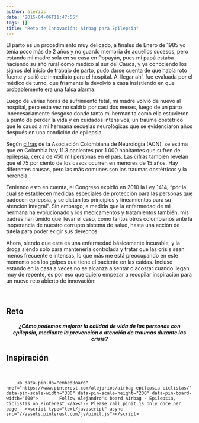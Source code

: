 ```yaml
---
author: alerios
date: "2015-04-06T11:47:55"
tags: []
title: "Reto de Innovación: Airbag para Epilepsia"
---
```


El parto es un procedimiento muy delicado, a finales de Enero de 1985 yo tenía poco más de 2 años y no guardo memoria de aquellos sucesos, pero estando mi madre sola en su casa en Popayán, pues mi papá estaba haciendo su año rural como médico al sur del Cauca, y ya conociendo los signos del inicio de trabajo de parto, pudo darse cuenta de que había roto fuente y salió de inmediato para el hospital. Al llegar ahí, fue evaluada por el médico de turno, que fríamente la devolvió a casa insistiendo en que probablemente era una falsa alarma.

Luego de varias horas de sufrimiento fetal, mi madre volvió de nuevo al hospital, pero esta vez no saldría por casi dos meses, luego de un parto innecesariamente riesgoso donde tanto mi hermanita como ella estuvieron a punto de perder la vida y en cuidados intensivos, un trauma obstétrico que le causó a mi hermana secuelas neurológicas que se evidenciaron años después en una condición de epilepsia.

Según <a href="http://www.elperiodico.com.co/nacional/96-nacional-/5067-alertas-de-epilepsia-en-colombia.html" target="_blank">cifras</a> de la Asociación Colombiana de Neurología (ACN), se estima que en Colombia hay 11.3 pacientes por 1.000 habitantes que sufren de epilepsia, cerca de 450 mil personas en el país. Las cifras también revelan que el 75 por ciento de los casos ocurren en menores de 15 años. Hay diferentes causas, pero las más comunes son los traumas obstétricos y la herencia.

Teniendo esto en cuenta, el Congreso expidió en 2010 la Ley 1414, “por la cual se establecen medidas especiales de protección para las personas que padecen epilepsia, y se dictan los principios y lineamientos para su atención integral”. Sin embargo, a medida que la enfermedad de mi hermana ha evolucionado y los medicamentos y tratamientos también, mis padres han tenido que llevar el caso, como tantos otros colombianos ante la inoperancia de nuestro corrupto sistema de salud, hasta una acción de tutela para poder exigir sus derechos.

Ahora, siendo que esta es una enfermedad básicamente incurable, y la droga siendo solo para mantenerla controlada y tratar que las crisis sean menos frecuente e intensas, lo que más me está preocupando en este momento son los golpes que tiene el paciente en las caídas. Incluso estando en la casa a veces no se alcanza a sentar o acostar cuando llegan muy de repente, es por eso que quiero empezar a recopilar inspiración para un nuevo reto abierto de innovación:

&nbsp;

<h2>Reto</h2>
<h5 style="text-align: center;"><em>¿Cómo podemos mejorar la calidad de vida de las personas con epilepsia, mediante la prevención o atención de traumas durante las crisis?</em></h5>
<h2 style="text-align: left;"></h2>
<h2 style="text-align: left;">Inspiración</h2>
&nbsp;

        <a data-pin-do="embedBoard" href="https://www.pinterest.com/alejorios/airbag-epilepsia-ciclistas/" data-pin-scale-width="380" data-pin-scale-height="200" data-pin-board-width="600">        Follow Alejandro's board Airbag - Epilepsia, Ciclistas on Pinterest.</a><!-- Please call pinit.js only once per page --><script type="text/javascript" async src="//assets.pinterest.com/js/pinit.js"></script>
